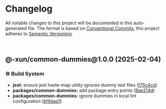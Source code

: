 # Changelog

All notable changes to this project will be documented in this auto-generated
file. The format is based on [Conventional Commits][1];
this project adheres to [Semantic Versioning][2].

<br />

## @-xun/common-dummies\@1.0.0 (2025-02-04)

### ⚙️ Build System

- **jest:** ensure jest haste-map utility ignores dummy test files ([f75c4cd][3])
- **packages/common-dummies:** add package entry points ([8ae214d][4])
- **packages/common-dummies:** ignore dummies in local lint configuration ([bf9dad1][5])

[1]: https://conventionalcommits.org
[2]: https://semver.org
[3]: https://github.com/Xunnamius/test-utils/commit/f75c4cd929f5d1720d466436ad2ee5c68cced170
[4]: https://github.com/Xunnamius/test-utils/commit/8ae214d3b2af53c3db3a28f45d32879c57e7abed
[5]: https://github.com/Xunnamius/test-utils/commit/bf9dad1dc32da28cbc1e037209c9470095d7efa6

